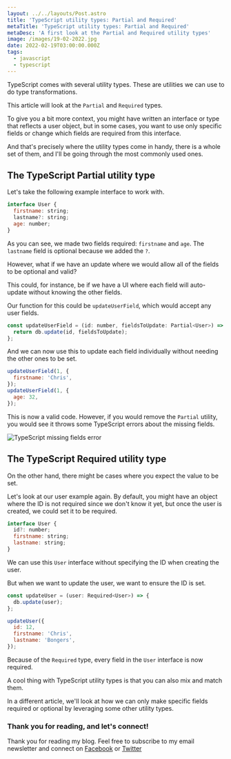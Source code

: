 ```yaml
---
layout: ../../layouts/Post.astro
title: 'TypeScript utility types: Partial and Required'
metaTitle: 'TypeScript utility types: Partial and Required'
metaDesc: 'A first look at the Partial and Required utility types'
image: /images/19-02-2022.jpg
date: 2022-02-19T03:00:00.000Z
tags:
  - javascript
  - typescript
---
```


TypeScript comes with several utility types. These are utilities we can use to do type transformations.

This article will look at the `Partial` and `Required` types.

To give you a bit more context, you might have written an interface or type that reflects a user object, but in some cases, you want to use only specific fields or change which fields are required from this interface.

And that's precisely where the utility types come in handy, there is a whole set of them, and I'll be going through the most commonly used ones.

## The TypeScript Partial utility type

Let's take the following example interface to work with.

```js
interface User {
  firstname: string;
  lastname?: string;
  age: number;
}
```

As you can see, we made two fields required: `firstname` and `age`. The `lastname` field is optional because we added the `?`.

However, what if we have an update where we would allow all of the fields to be optional and valid?

This could, for instance, be if we have a UI where each field will auto-update without knowing the other fields.

Our function for this could be `updateUserField`, which would accept any user fields.

```js
const updateUserField = (id: number, fieldsToUpdate: Partial<User>) => {
  return db.update(id, fieldsToUpdate);
};
```

And we can now use this to update each field individually without needing the other ones to be set.

```js
updateUserField(1, {
  firstname: 'Chris',
});
updateUserField(1, {
  age: 32,
});
```

This is now a valid code. However, if you would remove the `Partial` utility, you would see it throws some TypeScript errors about the missing fields.

![TypeScript missing fields error](https://cdn.hashnode.com/res/hashnode/image/upload/v1644471472591/gFt2W94iA.png)

## The TypeScript Required utility type

On the other hand, there might be cases where you expect the value to be set.

Let's look at our user example again.
By default, you might have an object where the ID is not required since we don't know it yet, but once the user is created, we could set it to be required.

```js
interface User {
  id?: number;
  firstname: string;
  lastname: string;
}
```

We can use this `User` interface without specifying the ID when creating the user.

But when we want to update the user, we want to ensure the ID is set.

```js
const updateUser = (user: Required<User>) => {
  db.update(user);
};

updateUser({
  id: 12,
  firstname: 'Chris',
  lastname: 'Bongers',
});
```

Because of the `Required` type, every field in the `User` interface is now required.

A cool thing with TypeScript utility types is that you can also mix and match them.

In a different article, we'll look at how we can only make specific fields required or optional by leveraging some other utility types.

### Thank you for reading, and let's connect!

Thank you for reading my blog. Feel free to subscribe to my email newsletter and connect on [Facebook](https://www.facebook.com/DailyDevTipsBlog) or [Twitter](https://twitter.com/DailyDevTips1)
